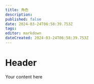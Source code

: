 ```yaml
---
title: 角色
description: 
published: false
date: 2024-03-24T06:58:39.753Z
tags: 
editor: markdown
dateCreated: 2024-03-24T06:58:39.753Z
---
```


# Header
Your content here